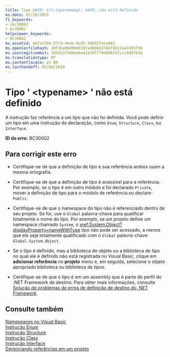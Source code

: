 ```yaml
---
title: Tipo &#39; &lt;typename&gt; &#39; não está definido
ms.date: 07/20/2015
f1_keywords:
- vbc30002
- bc30002
helpviewer_keywords:
- BC30002
ms.assetid: b0faf204-57fd-44de-8c05-9db027eea663
ms.openlocfilehash: 20f36a06000d0197ad80b83766f6612a474d5758
ms.sourcegitcommit: 3d5d33f384eeba41b2dff79d096f47ccc8d8f03d
ms.translationtype: MT
ms.contentlocale: pt-BR
ms.lasthandoff: 05/04/2018
---
```

# <a name="type-39lttypenamegt39-is-not-defined"></a>Tipo &#39; &lt;typename&gt; &#39; não está definido
A instrução faz referência a um tipo que não foi definida. Você pode definir um tipo em uma instrução de declaração, como `Enum`, `Structure`, `Class`, ou `Interface`.  
  
 **ID do erro:** BC30002  
  
## <a name="to-correct-this-error"></a>Para corrigir este erro  
  
-   Certifique-se de que a definição de tipo e sua referência ambos usam a mesma ortografia.  
  
-   Certifique-se de que a definição de tipo é acessível para a referência. Por exemplo, se o tipo é em outro módulo e foi declarado `Private`, mover a definição de tipo para o módulo de referência ou declare- `Public`.  
  
-   Certifique-se de que o namespace do tipo não é referenciado dentro de seu projeto. Se for, use o `Global` palavra-chave para qualificar totalmente o nome do tipo. Por exemplo, se um projeto define um namespace chamado `System`, o <xref:System.Object?displayProperty=nameWithType> tipo não pode ser acessado, a menos que ele seja totalmente qualificado com o `Global` palavra-chave: `Global.System.Object`.  
  
-   Se o tipo é definido, mas a biblioteca de objeto ou a biblioteca de tipo no qual ele é definido não está registrada no Visual Basic, clique em **adicionar referência** no **projeto** menu e, em seguida, selecione o objeto apropriado biblioteca ou biblioteca de tipos.  
  
-   Certifique-se de que o tipo é em um assembly que é parte do perfil do .NET Framework de destino. Para obter mais informações, consulte [Solução de problemas de erros de definição de destino do .NET Framework](/visualstudio/msbuild/troubleshooting-dotnet-framework-targeting-errors).  
  
## <a name="see-also"></a>Consulte também  
 [Namespaces no Visual Basic](../../../visual-basic/programming-guide/program-structure/namespaces.md)  
 [Instrução Enum](../../../visual-basic/language-reference/statements/enum-statement.md)  
 [Instrução Structure](../../../visual-basic/language-reference/statements/structure-statement.md)  
 [Instrução Class](../../../visual-basic/language-reference/statements/class-statement.md)  
 [Instrução Interface](../../../visual-basic/language-reference/statements/interface-statement.md)  
 [Gerenciando referências em um projeto](/visualstudio/ide/managing-references-in-a-project)

